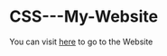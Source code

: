 # CSS---My-Website

You can visit [here](https://laharika28.github.io/CSS---My-Website/) to go to the Website
